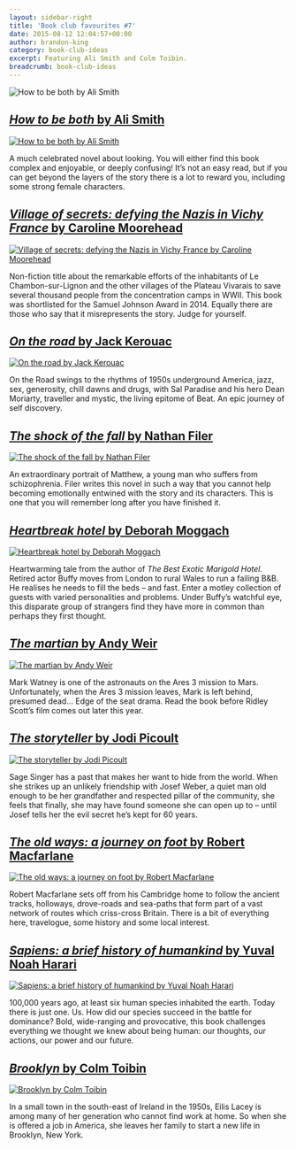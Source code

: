 ```yaml
---
layout: sidebar-right
title: 'Book club favourites #7'
date: 2015-08-12 12:04:57+00:00
author: brandon-king
category: book-club-ideas
excerpt: Featuring Ali Smith and Colm Toibin.
breadcrumb: book-club-ideas
---
```

![How to be both by Ali Smith](/images/featured/featured-how-to-be-both.jpg)

## [<cite>How to be both</cite> by Ali Smith](https://suffolk.spydus.co.uk/cgi-bin/spydus.exe/ENQ/OPAC/BIBENQ/24242116?QRY=CTIBIB%3C%20IRN(39182909)&QRYTEXT=How%20to%20be%20both)

[![How to be both by Ali Smith](/images/article/how-to-be-both.jpg)](https://suffolk.spydus.co.uk/cgi-bin/spydus.exe/ENQ/OPAC/BIBENQ/24242116?QRY=CTIBIB%3C%20IRN(39182909)&QRYTEXT=How%20to%20be%20both)

A much celebrated novel about looking. You will either find this book complex and enjoyable, or deeply confusing! It’s not an easy read, but if you can get beyond the layers of the story there is a lot to reward you, including some strong female characters.

## [<cite>Village of secrets: defying the Nazis in Vichy France</cite> by Caroline Moorehead](https://suffolk.spydus.co.uk/cgi-bin/spydus.exe/ENQ/OPAC/BIBENQ/24246498?QRY=CTIBIB%3C%20IRN(42025234)&QRYTEXT=Village%20of%20secrets%20%3A%20defying%20the%20Nazis%20in%20Vichy%20France)

[![Village of secrets: defying the Nazis in Vichy France by Caroline Moorehead](/images/article/village-of-secrets.jpg)](https://suffolk.spydus.co.uk/cgi-bin/spydus.exe/ENQ/OPAC/BIBENQ/24246498?QRY=CTIBIB%3C%20IRN(42025234)&QRYTEXT=Village%20of%20secrets%20%3A%20defying%20the%20Nazis%20in%20Vichy%20France)

Non-fiction title about the remarkable efforts of the inhabitants of Le Chambon-sur-Lignon and the other villages of the Plateau Vivarais to save several thousand people from the concentration camps in WWII. This book was shortlisted for the Samuel Johnson Award in 2014. Equally there are those who say that it misrepresents the story. Judge for yourself.

## [<cite>On the road</cite> by Jack Kerouac](https://suffolk.spydus.co.uk/cgi-bin/spydus.exe/ENQ/OPAC/BIBENQ/24248606?QRY=CTIBIB%3C%20IRN(7863)&QRYTEXT=On%20the%20road)

[![On the road by Jack Kerouac](/images/article/on-the-road.jpg)](https://suffolk.spydus.co.uk/cgi-bin/spydus.exe/ENQ/OPAC/BIBENQ/24248606?QRY=CTIBIB%3C%20IRN(7863)&QRYTEXT=On%20the%20road)

On the Road swings to the rhythms of 1950s underground America, jazz, sex, generosity, chill dawns and drugs, with Sal Paradise and his hero Dean Moriarty, traveller and mystic, the living epitome of Beat. An epic journey of self discovery.

## [<cite>The shock of the fall</cite> by Nathan Filer](https://suffolk.spydus.co.uk/cgi-bin/spydus.exe/ENQ/OPAC/BIBENQ/24250291?QRY=CTIBIB%3C%20IRN(37442957)&QRYTEXT=The%20Shock%20of%20the%20Fall)

[![The shock of the fall by Nathan Filer](/images/article/the-shock-of-the-fall.jpg)](https://suffolk.spydus.co.uk/cgi-bin/spydus.exe/ENQ/OPAC/BIBENQ/24250291?QRY=CTIBIB%3C%20IRN(37442957)&QRYTEXT=The%20Shock%20of%20the%20Fall)

An extraordinary portrait of Matthew, a young man who suffers from schizophrenia. Filer writes this novel in such a way that you cannot help becoming emotionally entwined with the story and its characters. This is one that you will remember long after you have finished it.

## [<cite>Heartbreak hotel</cite> by Deborah Moggach](https://suffolk.spydus.co.uk/cgi-bin/spydus.exe/ENQ/OPAC/BIBENQ/24252203?QRY=CTIBIB%3C%20IRN(193700)&QRYTEXT=Heartbreak%20Hotel)

[![Heartbreak hotel by Deborah Moggach](/images/article/heartbreak-hotel.jpg)](https://suffolk.spydus.co.uk/cgi-bin/spydus.exe/ENQ/OPAC/BIBENQ/24252203?QRY=CTIBIB%3C%20IRN(193700)&QRYTEXT=Heartbreak%20Hotel)

Heartwarming tale from the author of <cite>The Best Exotic Marigold Hotel</cite>. Retired actor Buffy moves from London to rural Wales to run a failing B&B. He realises he needs to fill the beds &#8211; and fast. Enter a motley collection of guests with varied personalities and problems. Under Buffy&#8217;s watchful eye, this disparate group of strangers find they have more in common than perhaps they first thought.

## [<cite>The martian</cite> by Andy Weir](https://suffolk.spydus.co.uk/cgi-bin/spydus.exe/ENQ/OPAC/BIBENQ/24258296?QRY=CTIBIB%3C%20IRN(46363498)&QRYTEXT=The%20martian)

[![The martian by Andy Weir](/images/article/the-martian.jpg)](https://suffolk.spydus.co.uk/cgi-bin/spydus.exe/ENQ/OPAC/BIBENQ/24258296?QRY=CTIBIB%3C%20IRN(46363498)&QRYTEXT=The%20martian)

Mark Watney is one of the astronauts on the Ares 3 mission to Mars. Unfortunately, when the Ares 3 mission leaves, Mark is left behind, presumed dead… Edge of the seat drama. Read the book before Ridley Scott’s film comes out later this year.

## [<cite>The storyteller</cite> by Jodi Picoult](https://suffolk.spydus.co.uk/cgi-bin/spydus.exe/ENQ/OPAC/BIBENQ/24262490?QRY=CTIBIB%3C%20IRN(387479)&QRYTEXT=The%20storyteller)

[![The storyteller by Jodi Picoult](/images/article/the-storyteller.jpg)](https://suffolk.spydus.co.uk/cgi-bin/spydus.exe/ENQ/OPAC/BIBENQ/24262490?QRY=CTIBIB%3C%20IRN(387479)&QRYTEXT=The%20storyteller)

Sage Singer has a past that makes her want to hide from the world. When she strikes up an unlikely friendship with Josef Weber, a quiet man old enough to be her grandfather and respected pillar of the community, she feels that finally, she may have found someone she can open up to &#8211; until Josef tells her the evil secret he&#8217;s kept for 60 years.

## [<cite>The old ways: a journey on foot</cite> by Robert Macfarlane](https://suffolk.spydus.co.uk/cgi-bin/spydus.exe/ENQ/OPAC/BIBENQ/24264629?QRY=CTIBIB%3C%20IRN(766993)&QRYTEXT=The%20old%20ways%20%3A%20a%20journey%20on%20foot)

[![The old ways: a journey on foot by Robert Macfarlane](/images/article/the-old-ways.jpg)](https://suffolk.spydus.co.uk/cgi-bin/spydus.exe/ENQ/OPAC/BIBENQ/24264629?QRY=CTIBIB%3C%20IRN(766993)&QRYTEXT=The%20old%20ways%20%3A%20a%20journey%20on%20foot)

Robert Macfarlane sets off from his Cambridge home to follow the ancient tracks, holloways, drove-roads and sea-paths that form part of a vast network of routes which criss-cross Britain. There is a bit of everything here, travelogue, some history and some local interest.

## [<cite>Sapiens: a brief history of humankind</cite> by Yuval Noah Harari](https://suffolk.spydus.co.uk/cgi-bin/spydus.exe/ENQ/OPAC/BIBENQ/24267779?QRY=CTIBIB%3C%20IRN(39948347)&QRYTEXT=Sapiens%20%3A%20a%20brief%20history%20of%20humankind)

[![Sapiens: a brief history of humankind by Yuval Noah Harari](/images/article/sapiens-a-brief-history-of-humankind.jpg)](https://suffolk.spydus.co.uk/cgi-bin/spydus.exe/ENQ/OPAC/BIBENQ/24267779?QRY=CTIBIB%3C%20IRN(39948347)&QRYTEXT=Sapiens%20%3A%20a%20brief%20history%20of%20humankind)

100,000 years ago, at least six human species inhabited the earth. Today there is just one. Us. How did our species succeed in the battle for dominance? Bold, wide-ranging and provocative, this book challenges everything we thought we knew about being human: our thoughts, our actions, our power and our future.

## [<cite>Brooklyn</cite> by Colm Toibin](https://suffolk.spydus.co.uk/cgi-bin/spydus.exe/ENQ/OPAC/BIBENQ/24324022?QRY=CTIBIB%3C%20IRN(125462)&QRYTEXT=Brooklyn)

[![Brooklyn by Colm Toibin](/images/article/brooklyn.jpg)](https://suffolk.spydus.co.uk/cgi-bin/spydus.exe/ENQ/OPAC/BIBENQ/24324022?QRY=CTIBIB%3C%20IRN(125462)&QRYTEXT=Brooklyn)

In a small town in the south-east of Ireland in the 1950s, Eilis Lacey is among many of her generation who cannot find work at home. So when she is offered a job in America, she leaves her family to start a new life in Brooklyn, New York.
